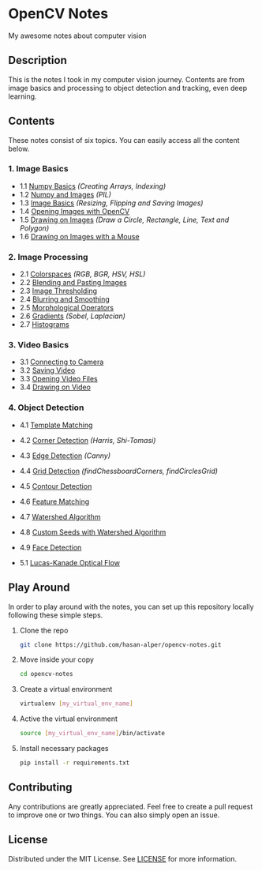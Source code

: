# OpenCV Notes
My awesome notes about computer vision

## Description
This is the notes I took in my computer vision journey. Contents are from image basics and processing to object detection and tracking, even deep learning. 

## Contents
These notes consist of six topics. You can easily access all the content below.

### 1. Image Basics
* 1.1 [Numpy Basics](01-numpy-basics.ipynb) *(Creating Arrays, Indexing)*
* 1.2 [Numpy and Images](02-numpy-and-images.ipynb) *(PIL)*
* 1.3 [Image Basics](03-image-basics.ipynb) *(Resizing, Flipping and Saving Images)*
* 1.4 [Opening Images with OpenCV](04-opening-images-with-opencv.py) 
* 1.5 [Drawing on Images](05-drawing-on-images.ipynb) *(Draw a Circle, Rectangle, Line, Text and Polygon)*
* 1.6 [Drawing on Images with a Mouse](06-drawing-on-images-with-a-mouse.py)

### 2. Image Processing
* 2.1 [Colorspaces](07-colorspaces.ipynb) *(RGB, BGR, HSV, HSL)*
* 2.2 [Blending and Pasting Images](08-blending-and-pasting-images.ipynb)
* 2.3 [Image Thresholding](09-image-thresholding.ipynb)
* 2.4 [Blurring and Smoothing](10-blurring-and-smoothing.ipynb)
* 2.5 [Morphological Operators](11-morphological-operators.ipynb) 
* 2.6 [Gradients](12-gradients.ipynb) *(Sobel, Laplacian)*
* 2.7 [Histograms](13-histograms.ipynb)

### 3. Video Basics
* 3.1 [Connecting to Camera](14-connecting-to-camera.py)
* 3.2 [Saving Video](15-saving-video.py)
* 3.3 [Opening Video Files](16-opening-video-files.py)
* 3.4 [Drawing on Video](17-drawing-on-video.py)

### 4. Object Detection
* 4.1 [Template Matching](18-template-matching.ipynb)
* 4.2 [Corner Detection](19-corner-detection.ipynb) *(Harris, Shi-Tomasi)*
* 4.3 [Edge Detection](20-edge-detection.ipynb) *(Canny)*
* 4.4 [Grid Detection](21-grid-detection.ipynb) *(findChessboardCorners, findCirclesGrid)*
* 4.5 [Contour Detection](22-contour-detection.ipynb)
* 4.6 [Feature Matching](23-feature-matching.ipynb)
* 4.7 [Watershed Algorithm](24-watershed-algorithm.ipynb)
* 4.8 [Custom Seeds with Watershed Algorithm](25-custom-seeds-with-watershed-algorithm.py)
* 4.9 [Face Detection](26-face-detection.ipynb)

* 5.1 [Lucas-Kanade Optical Flow](27-lucas-kanade-optical-flow.py)

## Play Around
In order to play around with the notes, you can set up this repository locally following these simple steps.

1. Clone the repo
    ```sh
    git clone https://github.com/hasan-alper/opencv-notes.git
    ```
2. Move inside your copy
    ```sh
    cd opencv-notes
    ```
3. Create a virtual environment
    ```sh
    virtualenv [my_virtual_env_name]
    ```
4. Active the virtual environment
    ```sh
    source [my_virtual_env_name]/bin/activate
    ```
5. Install necessary packages
    ```sh
    pip install -r requirements.txt
    ```

     
## Contributing

Any contributions are greatly appreciated. Feel free to create a pull request to improve one or two things. You can also simply open an issue.

## License

Distributed under the MIT License. See [LICENSE](LICENSE) for more information.